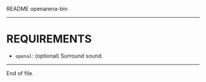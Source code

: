 README openarena-bin

---


REQUIREMENTS
============

* `openal`:  (optional)  Surround sound.


---

End of file.
